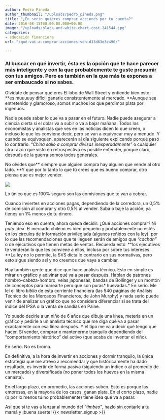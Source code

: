 ```yaml
---
author: Pedro Pineda
author_thumbnail: "/uploads/pedro_pineda.png"
title: "¿En serio quieres comprar acciones por tu cuenta?"
date: 2016-08-15T00:00:00.000+00:00
image: "/uploads/black-and-white-chart-cost-241544.jpg"
categories:
- educación financiera
url: "/qué-vai-a-comprar-acciones-voh-d13d63e3e490/"

---
```

### Al buscar en qué invertir, ésta es la opción que te hace parecer más inteligente y con la que probablemente te guste presumir con tus amigos. Pero es también en la que más te expones a ser embaucado si no sabes.

Olvídate de pensar que eres El lobo de Wall Street y entiende bien esto: **es muuuuuy difícil ganarle consistentemente al mercado. **Aunque sea entretenido y glamoroso, somos muchos los que perdimos plata por ingenuos.

Nadie puede saber lo que va a pasar en el futuro. Nadie puede asegurar a ciencia cierta si el dólar va a subir o va a bajar mañana. Todos los economistas y analistas que ves en las noticias dicen lo que creen, o incluso lo que les conviene decir, pero se van a equivocar muy a menudo. Y cuando se equivoquen, aparecerán al día siguiente explicando porqué pasó lo contrario. _“China salió a comprar divisas inesperadamente”_ o cualquier otra razón que visto en retrospectiva es posible entender, porque claro, después de la guerra somos todos generales.

No olvides que** siempre que alguien compra hay alguien que vende al otro lado. **Y que por lo tanto lo que tú crees que es bueno comprar, otro piensa que es mejor vender.

![](/uploads/acciones-voh.png)

Lo único que es 100% seguro son las comisiones que te van a cobrar.

Cuando inviertes en acciones pagas, dependiendo de la corredora, un 0,5% de comisión al comprar y otro 0,5% al vender. Suba o baje la acción, ya tienes un 1% menos de tu dinero.

Teniendo eso en cuenta, ahora queda decidir: ¿Qué acciones comprar? Ni _puta_ idea. El mercado chileno es bien pequeño y probablemente no estés en los círculos de información privilegiada (algunos reñidos con la ley), por lo que las recomendaciones que te lleguen serán de amigos que _“cachan”_ o de ejecutivos que tienen metas de ventas. Recuerda esto: **los ejecutivos te venderán lo que les conviene a ellos, incluso por sobre tus intereses. **La ley no lo permite, la SVS dicta lo contrario en sus normativas, pero esto sigue siendo así y no creemos que vaya a cambiar.

Hay también gente que dice que hace análisis técnico. Esto en simple es mirar un gráfico y adivinar qué va a pasar después. Hablan de patrones hombro-cabeza-hombro, velas japonesas, bandas de Bollinger y un montón de conceptos para marearte pero que son puras* huevadas.* En serio. Me leí el libro _biblia_ de esta corriente financiera (las 540 páginas de Análisis Técnico de los Mercados Financieros, de John Murphy) y nada serio puede venir de analizar un gráfico que no considera diferenciar si se trata del índice del IPSA o la venta de sandías en Paine.

Yo puedo decirle a un niño de 6 años que dibuje una línea, meterla en un gráfico y pedirle a un analista técnico que me diga qué va a pasar exactamente con esa línea después. Y el tipo me va a decir qué tengo que hacer. Si vender, comprar o mantenerme tranquilo dependiendo del “comportamiento histórico” del activo (que acaba de inventar el niño).

En serio. No es broma.

En definitiva, a la hora de invertir en acciones y dormir tranquilo, la única estrategia que me atrevo a recomendar y que históricamente ha dado resultado, es invertir de forma pasiva (siguiendo un índice o al promedio de un mercado) y diversificada (no poner todos los huevos en la misma canasta).

En el largo plazo, en promedio, las acciones suben. Esto es porque las empresas, en la mayoría de los casos, ganan plata. En el corto plazo, nadie (o por lo menos tú no probablemente) tiene idea qué va a pasar.

Así que si te vas a lanzar al mundo del _“timbeo”_, hazlo sin contarle a tu mamá y ¡buena suerte!
 {{< newsletter_signup >}}